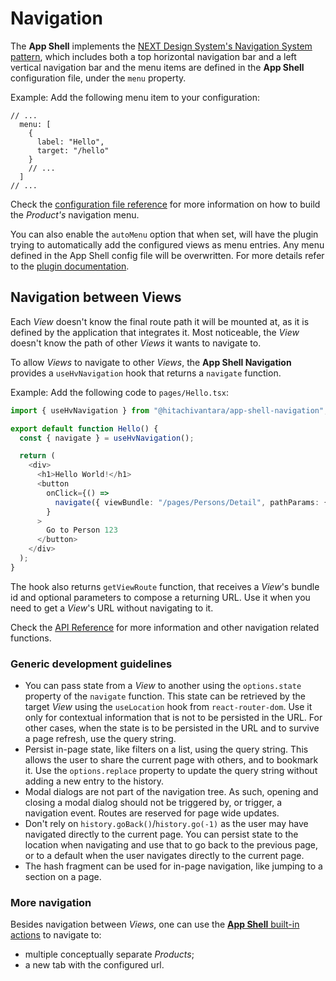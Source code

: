 # Navigation

The **App Shell** implements the [NEXT Design System's Navigation System pattern](https://designsystem.hitachivantara.com/6c705d900/p/90fb01-navigation-system/b/07cb30), which includes both a top horizontal navigation bar and a left vertical navigation bar and the menu items are defined in the **App Shell** configuration file, under the `menu` property.

Example: Add the following menu item to your configuration:

```jsonc
// ...
  menu: [
    {
      label: "Hello",
      target: "/hello"
    }
    // ...
  ]
// ...
```

Check the [configuration file reference](./config-file.md#Navigation) for more information on how to build the _Product's_ navigation menu.

You can also enable the `autoMenu` option that when set, will have the plugin trying to automatically add the configured views as menu entries. Any menu defined in the App Shell config file will be overwritten. For more details refer to the [plugin documentation](../client/packages/app-shell-vite-plugin/README.md).

## Navigation between Views

Each _View_ doesn't know the final route path it will be mounted at, as it is defined by the application that integrates it. Most noticeable, the _View_ doesn't know the path of other _Views_ it wants to navigate to.

To allow _Views_ to navigate to other _Views_, the **App Shell Navigation** provides a `useHvNavigation` hook that returns a `navigate` function.

Example: Add the following code to `pages/Hello.tsx`:

```typescript
import { useHvNavigation } from "@hitachivantara/app-shell-navigation";

export default function Hello() {
  const { navigate } = useHvNavigation();

  return (
    <div>
      <h1>Hello World!</h1>
      <button
        onClick={() =>
          navigate({ viewBundle: "/pages/Persons/Detail", pathParams: { id: 123 } })
        }
      >
        Go to Person 123
      </button>
    </div>
  );
}
```

The hook also returns `getViewRoute` function, that receives a _View_'s bundle id and optional parameters to compose a returning URL. Use it when you need to get a _View_'s URL without navigating to it.

Check the [API Reference](./api-reference.md) for more information and other navigation related functions.

### Generic development guidelines

- You can pass state from a _View_ to another using the `options.state` property of the `navigate` function. This state can be retrieved by the target _View_ using the `useLocation` hook from `react-router-dom`. Use it only for contextual information that is not to be persisted in the URL. For other cases, when the state is to be persisted in the URL and to survive a page refresh, use the query string.
- Persist in-page state, like filters on a list, using the query string. This allows the user to share the current page with others, and to bookmark it. Use the `options.replace` property to update the query string without adding a new entry to the history.
- Modal dialogs are not part of the navigation tree. As such, opening and closing a modal dialog should not be triggered by, or trigger, a navigation event. Routes are reserved for page wide updates.
- Don't rely on `history.goBack()`/`history.go(-1)` as the user may have navigated directly to the current page. You can persist state to the location when navigating and use that to go back to the previous page, or to a default when the user navigates directly to the current page.
- The hash fragment can be used for in-page navigation, like jumping to a section on a page.

### More navigation

Besides navigation between _Views_, one can use the [**App Shell** built-in actions](./header-actions.md#built-in-header-actions) to navigate to:

- multiple conceptually separate _Products_;
- a new tab with the configured url.
